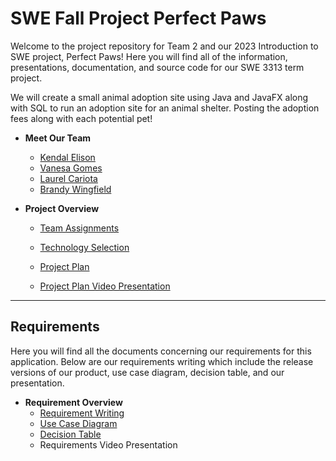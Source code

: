 # SWE Fall Project Perfect Paws
Welcome to the project repository for Team 2 and our 2023 Introduction to SWE project, Perfect Paws! Here you will find all of the information, presentations, documentation, and source code for our SWE 3313 term project.

We will create a small animal adoption site using Java and JavaFX along with SQL to run an adoption site for an animal shelter. Posting the adoption fees along with each potential pet!

+ **Meet Our Team**
  + [Kendal Elison](Project-Plan/Kendal-Elison-Resume.md)
  + [Vanesa Gomes](Project-Plan/Vanesa-Gomes-Resume.md)
  + [Laurel Cariota](Project-Plan/Laurel-Cariota-Resume.md)
  + [Brandy Wingfield](Project-Plan/Brandy-Wingfield-Resume.md)
    
+ **Project Overview**
  + [Team Assignments](Project-Plan/Team-Assignments.md)

  + [Technology Selection](Project-Plan/Technology-Description.md)

  + [Project Plan](Project-Plan/Project-Plan.md)

  + [Project Plan Video Presentation](Presentations/Project-Plan-Video-Presentation.md)
---
## Requirements
Here you will find all the documents concerning our requirements for this application. Below are our requirements writing which include the release versions of our product, use case diagram, decision table, and our presentation.

+ **Requirement Overview**
  + [Requirement Writing](Requirements/Requirement-Writing.md)
  + [Use Case Diagram](Requirements/Use-Case-Diagram.md)
  + [Decision Table](Requirements/Decision-Table.md)
  + Requirements Video Presentation

